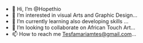 - 👋 Hi, I’m @Hopethio
- 👀 I’m interested in visual Arts and Graphic Design...
- 🌱 I’m currently learning also developing skills ...
- 💞️ I’m looking to collaborate on African Touch Art...
- 📫 How to reach me Tesfamariamtes@gmail.com...

<!---
Hopethio/Hopethio is a ✨ special ✨ repository because its `README.md` (this file) appears on your GitHub profile.
You can click the Preview link to take a look at your changes.
--->
